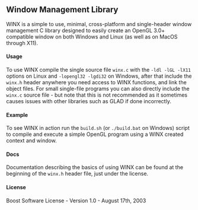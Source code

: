 ## Window Management Library
WINX is a simple to use, minimal, cross-platform and single-header window management C library designed to easily create an OpenGL 3.0+ compatible window on both Windows and Linux (as well as on MacOS through X11).

#### Usage
To use WINX compile the single source file `winx.c` with the `-ldl -lGL -lX11` options on Linux and `-lopengl32 -lgdi32` on Windows, after that include the `winx.h`
header anywhere you need access to WINX functions, and link the object files. For small single-file programs you can also directly include the `winx.c` source file -
but note that this is not recommended as it sometimes causes issues with other libraries such as GLAD if done incorrectly.

#### Example
To see WINX in action run the `build.sh` (or `./build.bat` on Windows) script to compile and execute a simple OpenGL program using a WINX created context and window.

#### Docs
Documentation describing the basics of using WINX can be found at the beginning of the `winx.h` header file, just under the license.

#### License
Boost Software License - Version 1.0 - August 17th, 2003
